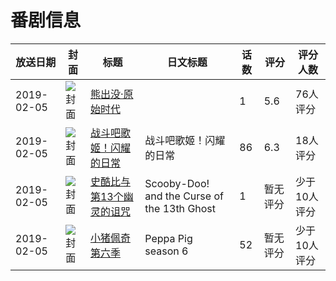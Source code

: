 # 番剧信息

|放送日期|封面|标题|日文标题|话数|评分|评分人数|
|---|---|---|---|---|---|---|
|2019-02-05|![封面](https://lain.bgm.tv/pic/cover/c/e8/04/269236_MEPqD.jpg)|[熊出没·原始时代](https://bangumi.tv/subject/269236)||1|5.6|76人评分|
|2019-02-05|![封面](https://lain.bgm.tv/pic/cover/c/82/06/283629_337NW.jpg)|[战斗吧歌姬！闪耀的日常](https://bangumi.tv/subject/283629)|战斗吧歌姬！闪耀的日常|86|6.3|18人评分|
|2019-02-05|![封面](https://lain.bgm.tv/pic/cover/c/4a/6d/294703_OrzTO.jpg)|[史酷比与第13个幽灵的诅咒](https://bangumi.tv/subject/294703)|Scooby-Doo! and the Curse of the 13th Ghost|1|暂无评分|少于10人评分|
|2019-02-05|![封面](https://lain.bgm.tv/pic/cover/c/c4/7a/332761_riTv5.jpg)|[小猪佩奇 第六季](https://bangumi.tv/subject/332761)|Peppa Pig season 6|52|暂无评分|少于10人评分|
